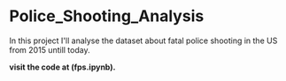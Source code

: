 # Police_Shooting_Analysis

In this project I'll analyse the dataset about fatal police shooting in the US from 2015 untill today.

**visit the code at (fps.ipynb).**
